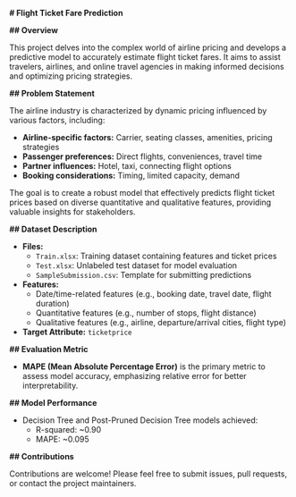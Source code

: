  **# Flight Ticket Fare Prediction**

**## Overview**

This project delves into the complex world of airline pricing and develops a predictive model to accurately estimate flight ticket fares. It aims to assist travelers, airlines, and online travel agencies in making informed decisions and optimizing pricing strategies.

**## Problem Statement**

The airline industry is characterized by dynamic pricing influenced by various factors, including:

- **Airline-specific factors:** Carrier, seating classes, amenities, pricing strategies
- **Passenger preferences:** Direct flights, conveniences, travel time
- **Partner influences:** Hotel, taxi, connecting flight options
- **Booking considerations:** Timing, limited capacity, demand

The goal is to create a robust model that effectively predicts flight ticket prices based on diverse quantitative and qualitative features, providing valuable insights for stakeholders.

**## Dataset Description**

* **Files:**
  * `Train.xlsx`: Training dataset containing features and ticket prices
  * `Test.xlsx`: Unlabeled test dataset for model evaluation
  * `SampleSubmission.csv`: Template for submitting predictions
* **Features:**
  * Date/time-related features (e.g., booking date, travel date, flight duration)
  * Quantitative features (e.g., number of stops, flight distance)
  * Qualitative features (e.g., airline, departure/arrival cities, flight type)
* **Target Attribute:** `ticketprice`

**## Evaluation Metric**

* **MAPE (Mean Absolute Percentage Error)** is the primary metric to assess model accuracy, emphasizing relative error for better interpretability.

**## Model Performance**

* Decision Tree and Post-Pruned Decision Tree models achieved:
   * R-squared: ~0.90
   * MAPE: ~0.095

**## Contributions**

Contributions are welcome! Please feel free to submit issues, pull requests, or contact the project maintainers.
